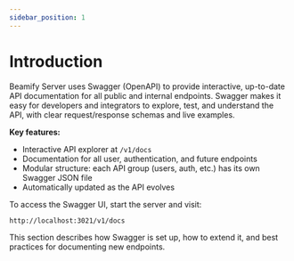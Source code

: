 ```yaml
---
sidebar_position: 1
---
```


# Introduction

Beamify Server uses Swagger (OpenAPI) to provide interactive, up-to-date API documentation for all public and internal endpoints. Swagger makes it easy for developers and integrators to explore, test, and understand the API, with clear request/response schemas and live examples.

**Key features:**
- Interactive API explorer at `/v1/docs`
- Documentation for all user, authentication, and future endpoints
- Modular structure: each API group (users, auth, etc.) has its own Swagger JSON file
- Automatically updated as the API evolves

To access the Swagger UI, start the server and visit:

```
http://localhost:3021/v1/docs
```

This section describes how Swagger is set up, how to extend it, and best practices for documenting new endpoints.
